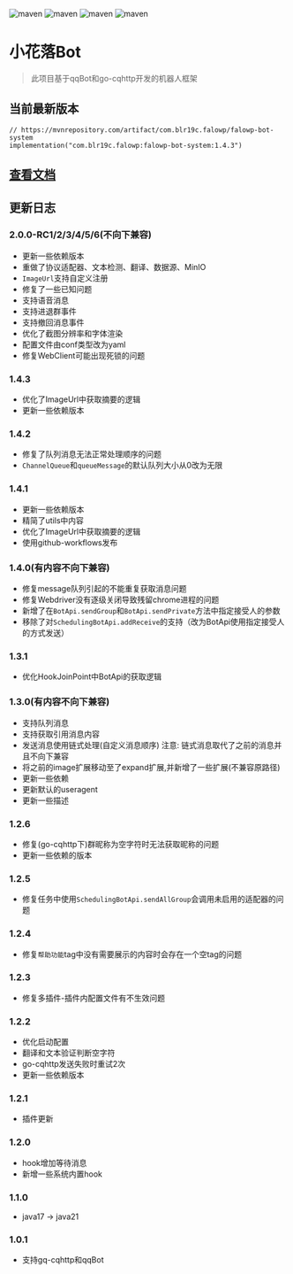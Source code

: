 ![maven](https://img.shields.io/badge/Kotlin-2.0.0-blue.svg)
![maven](https://img.shields.io/badge/Ktor-3.0.0-a.svg)
![maven](https://img.shields.io/badge/go--cqhttp-1.2.0-red)
![maven](https://img.shields.io/badge/qq-bot-red)

# 小花落Bot

> 此项目基于qqBot和go-cqhttp开发的机器人框架

## 当前最新版本

```
// https://mvnrepository.com/artifact/com.blr19c.falowp/falowp-bot-system
implementation("com.blr19c.falowp:falowp-bot-system:1.4.3")
```

## [查看文档](https://falowp.blr19c.com)

## 更新日志

### 2.0.0-RC1/2/3/4/5/6(不向下兼容)

* 更新一些依赖版本
* 重做了协议适配器、文本检测、翻译、数据源、MinIO
* `ImageUrl`支持自定义注册
* 修复了一些已知问题
* 支持语音消息
* 支持进退群事件
* 支持撤回消息事件
* 优化了截图分辨率和字体渲染
* 配置文件由conf类型改为yaml
* 修复WebClient可能出现死锁的问题

### 1.4.3

* 优化了ImageUrl中获取摘要的逻辑
* 更新一些依赖版本

### 1.4.2

* 修复了队列消息无法正常处理顺序的问题
* `ChannelQueue`和`queueMessage`的默认队列大小从0改为无限

### 1.4.1

* 更新一些依赖版本
* 精简了utils中内容
* 优化了ImageUrl中获取摘要的逻辑
* 使用github-workflows发布

### 1.4.0(有内容不向下兼容)

* 修复message队列引起的不能重复获取消息问题
* 修复Webdriver没有逐级关闭导致残留chrome进程的问题
* 新增了在`BotApi.sendGroup`和`BotApi.sendPrivate`方法中指定接受人的参数
* 移除了对`SchedulingBotApi.addReceive`的支持（改为BotApi使用指定接受人的方式发送）

### 1.3.1

* 优化HookJoinPoint中BotApi的获取逻辑

### 1.3.0(有内容不向下兼容)

* 支持队列消息
* 支持获取引用消息内容
* 发送消息使用链式处理(自定义消息顺序) 注意: 链式消息取代了之前的消息并且不向下兼容
* 将之前的image扩展移动至了expand扩展,并新增了一些扩展(不兼容原路径)
* 更新一些依赖
* 更新默认的useragent
* 更新一些描述

### 1.2.6

* 修复(go-cqhttp下)群昵称为空字符时无法获取昵称的问题
* 更新一些依赖的版本

### 1.2.5

* 修复任务中使用`SchedulingBotApi.sendAllGroup`会调用未启用的适配器的问题

### 1.2.4

* 修复`帮助功能`tag中没有需要展示的内容时会存在一个空tag的问题

### 1.2.3

* 修复多插件-插件内配置文件有不生效问题

### 1.2.2

* 优化启动配置
* 翻译和文本验证判断空字符
* go-cqhttp发送失败时重试2次
* 更新一些依赖版本

### 1.2.1

* 插件更新

### 1.2.0

* hook增加等待消息
* 新增一些系统内置hook

### 1.1.0

* java17 -> java21

### 1.0.1

* 支持gq-cqhttp和qqBot
